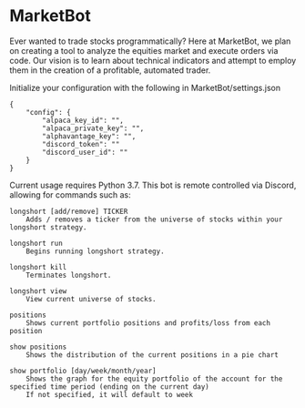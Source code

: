 # MarketBot
Ever wanted to trade stocks programmatically?  Here at MarketBot, we plan on creating a tool to analyze the equities market and execute orders via code.  Our vision is to learn about technical indicators and attempt to employ them in the creation of a profitable, automated trader.

Initialize your configuration with the following in MarketBot/settings.json
```
{
    "config": {
        "alpaca_key_id": "",
        "alpaca_private_key": "",
        "alphavantage_key": "",
        "discord_token": ""
        "discord_user_id": ""
    }
}

```
Current usage requires Python 3.7.  This bot is remote controlled via Discord, allowing for commands such as:
```
longshort [add/remove] TICKER
    Adds / removes a ticker from the universe of stocks within your longshort strategy.

longshort run
    Begins running longshort strategy.

longshort kill
    Terminates longshort.
    
longshort view 
    View current universe of stocks.

positions 
    Shows current portfolio positions and profits/loss from each position
    
show positions
    Shows the distribution of the current positions in a pie chart
    
show portfolio [day/week/month/year] 
    Shows the graph for the equity portfolio of the account for the specified time period (ending on the current day)
    If not specified, it will default to week
```
